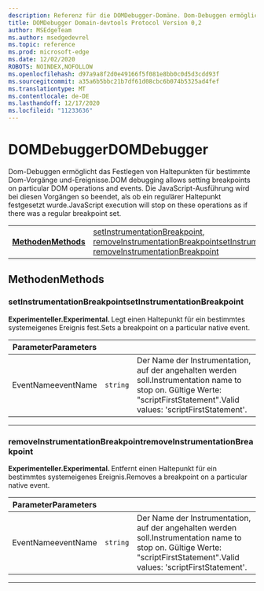 ```yaml
---
description: Referenz für die DOMDebugger-Domäne. Dom-Debuggen ermöglicht das Festlegen von Haltepunkten für bestimmte Dom-Vorgänge und-Ereignisse. Die JavaScript-Ausführung wird bei diesen Vorgängen so beendet, als ob ein regulärer Haltepunkt festgesetzt wurde.
title: DOMDebugger Domain-devtools Protocol Version 0,2
author: MSEdgeTeam
ms.author: msedgedevrel
ms.topic: reference
ms.prod: microsoft-edge
ms.date: 12/02/2020
ROBOTS: NOINDEX,NOFOLLOW
ms.openlocfilehash: d97a9a8f2d0e49166f5f081e8bb0c0d5d3cdd93f
ms.sourcegitcommit: a35a6b5bbc21b7df61d08cbc6b074b5325ad4fef
ms.translationtype: MT
ms.contentlocale: de-DE
ms.lasthandoff: 12/17/2020
ms.locfileid: "11233636"
---
```

# <span data-ttu-id="e30c1-105">DOMDebugger</span><span class="sxs-lookup"><span data-stu-id="e30c1-105">DOMDebugger</span></span>

<span data-ttu-id="e30c1-106">Dom-Debuggen ermöglicht das Festlegen von Haltepunkten für bestimmte Dom-Vorgänge und-Ereignisse.</span><span class="sxs-lookup"><span data-stu-id="e30c1-106">DOM debugging allows setting breakpoints on particular DOM operations and events.</span></span> <span data-ttu-id="e30c1-107">Die JavaScript-Ausführung wird bei diesen Vorgängen so beendet, als ob ein regulärer Haltepunkt festgesetzt wurde.</span><span class="sxs-lookup"><span data-stu-id="e30c1-107">JavaScript execution will stop on these operations as if there was a regular breakpoint set.</span></span>

| | |
|-|-|
| [**<span data-ttu-id="e30c1-108">Methoden</span><span class="sxs-lookup"><span data-stu-id="e30c1-108">Methods</span></span>**](#methods) | <span data-ttu-id="e30c1-109">[setInstrumentationBreakpoint](#setinstrumentationbreakpoint), [removeInstrumentationBreakpoint](#removeinstrumentationbreakpoint)</span><span class="sxs-lookup"><span data-stu-id="e30c1-109">[setInstrumentationBreakpoint](#setinstrumentationbreakpoint), [removeInstrumentationBreakpoint](#removeinstrumentationbreakpoint)</span></span> |
## <span data-ttu-id="e30c1-110">Methoden</span><span class="sxs-lookup"><span data-stu-id="e30c1-110">Methods</span></span>

### <span data-ttu-id="e30c1-111">setInstrumentationBreakpoint</span><span class="sxs-lookup"><span data-stu-id="e30c1-111">setInstrumentationBreakpoint</span></span>
<span><b><span data-ttu-id="e30c1-112">Experimenteller.</span><span class="sxs-lookup"><span data-stu-id="e30c1-112">Experimental.</span></span> </b></span><span data-ttu-id="e30c1-113">Legt einen Haltepunkt für ein bestimmtes systemeigenes Ereignis fest.</span><span class="sxs-lookup"><span data-stu-id="e30c1-113">Sets a breakpoint on a particular native event.</span></span>

<table>
    <thead>
        <tr>
            <th><span data-ttu-id="e30c1-114">Parameter</span><span class="sxs-lookup"><span data-stu-id="e30c1-114">Parameters</span></span></th>
            <th></th>
            <th></th>
        </tr>
    </thead>
    <tbody>
        <tr>
            <td><span data-ttu-id="e30c1-115">EventName</span><span class="sxs-lookup"><span data-stu-id="e30c1-115">eventName</span></span></td>
            <td><code class="flyout">string</code></td>
            <td><span data-ttu-id="e30c1-116">Der Name der Instrumentation, auf der angehalten werden soll.</span><span class="sxs-lookup"><span data-stu-id="e30c1-116">Instrumentation name to stop on.</span></span> <span data-ttu-id="e30c1-117">Gültige Werte: "scriptFirstStatement".</span><span class="sxs-lookup"><span data-stu-id="e30c1-117">Valid values: 'scriptFirstStatement'.</span></span></td>
        </tr>
    </tbody>
</table>
</p>

---

### <span data-ttu-id="e30c1-118">removeInstrumentationBreakpoint</span><span class="sxs-lookup"><span data-stu-id="e30c1-118">removeInstrumentationBreakpoint</span></span>
<span><b><span data-ttu-id="e30c1-119">Experimenteller.</span><span class="sxs-lookup"><span data-stu-id="e30c1-119">Experimental.</span></span> </b></span><span data-ttu-id="e30c1-120">Entfernt einen Haltepunkt für ein bestimmtes systemeigenes Ereignis.</span><span class="sxs-lookup"><span data-stu-id="e30c1-120">Removes a breakpoint on a particular native event.</span></span>

<table>
    <thead>
        <tr>
            <th><span data-ttu-id="e30c1-121">Parameter</span><span class="sxs-lookup"><span data-stu-id="e30c1-121">Parameters</span></span></th>
            <th></th>
            <th></th>
        </tr>
    </thead>
    <tbody>
        <tr>
            <td><span data-ttu-id="e30c1-122">EventName</span><span class="sxs-lookup"><span data-stu-id="e30c1-122">eventName</span></span></td>
            <td><code class="flyout">string</code></td>
            <td><span data-ttu-id="e30c1-123">Der Name der Instrumentation, auf der angehalten werden soll.</span><span class="sxs-lookup"><span data-stu-id="e30c1-123">Instrumentation name to stop on.</span></span> <span data-ttu-id="e30c1-124">Gültige Werte: "scriptFirstStatement".</span><span class="sxs-lookup"><span data-stu-id="e30c1-124">Valid values: 'scriptFirstStatement'.</span></span></td>
        </tr>
    </tbody>
</table>
</p>

---
